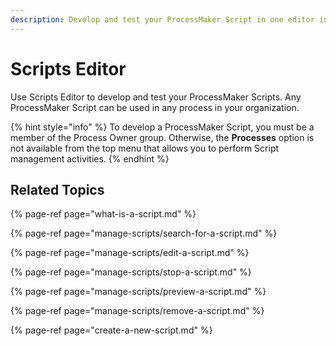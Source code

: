 ```yaml
---
description: Develop and test your ProcessMaker Script in one editor interface.
---
```


# Scripts Editor

Use Scripts Editor to develop and test your ProcessMaker Scripts. Any ProcessMaker Script can be used in any process in your organization.

{% hint style="info" %}
To develop a ProcessMaker Script, you must be a member of the Process Owner group. Otherwise, the **Processes** option is not available from the top menu that allows you to perform Script management activities.
{% endhint %}

## Related Topics

{% page-ref page="what-is-a-script.md" %}

{% page-ref page="manage-scripts/search-for-a-script.md" %}

{% page-ref page="manage-scripts/edit-a-script.md" %}

{% page-ref page="manage-scripts/stop-a-script.md" %}

{% page-ref page="manage-scripts/preview-a-script.md" %}

{% page-ref page="manage-scripts/remove-a-script.md" %}

{% page-ref page="create-a-new-script.md" %}

